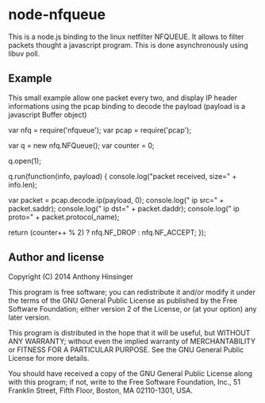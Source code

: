 node-nfqueue
============

This is a node.js binding to the linux netfilter NFQUEUE. It allows to filter packets thought a javascript program.
This is done asynchronously using libuv poll.

## Example

This small example allow one packet every two, and display IP header informations using the pcap binding to decode the payload (payload is a javascript Buffer object)

 var nfq = require('nfqueue');
 var pcap = require('pcap');
 
 var q = new nfq.NFQueue();
 var counter = 0;
 
 q.open(1);
 
 q.run(function(info, payload) {
   console.log("packet received, size=" + info.len);
 
   var packet = pcap.decode.ip(payload, 0);
   console.log(" ip src=" + packet.saddr);
   console.log(" ip dst=" + packet.daddr);
   console.log(" ip proto=" + packet.protocol_name);
 
   return (counter++ % 2) ? nfq.NF_DROP : nfq.NF_ACCEPT;
 });

## Author and license

Copyright (C) 2014  Anthony Hinsinger

This program is free software; you can redistribute it and/or
modify it under the terms of the GNU General Public License
as published by the Free Software Foundation; either version 2
of the License, or (at your option) any later version.

This program is distributed in the hope that it will be useful,
but WITHOUT ANY WARRANTY; without even the implied warranty of
MERCHANTABILITY or FITNESS FOR A PARTICULAR PURPOSE.  See the
GNU General Public License for more details.

You should have received a copy of the GNU General Public License
along with this program; if not, write to the Free Software
Foundation, Inc., 51 Franklin Street, Fifth Floor, Boston, MA  02110-1301, USA.
